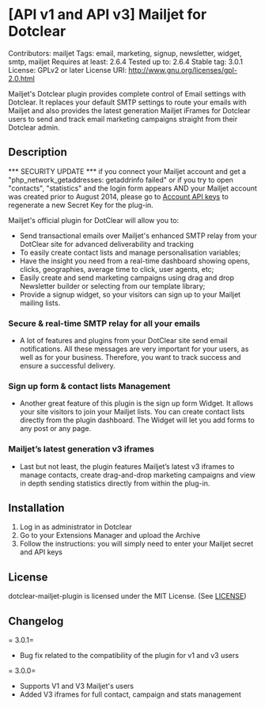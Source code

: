 # [API v1 and API v3] Mailjet for Dotclear

Contributors: mailjet
Tags: email, marketing, signup, newsletter, widget, smtp, mailjet
Requires at least: 2.6.4
Tested up to: 2.6.4
Stable tag: 3.0.1
License: GPLv2 or later
License URI: http://www.gnu.org/licenses/gpl-2.0.html

Mailjet's Dotclear plugin provides complete control of Email settings with Dotclear. It replaces your default SMTP settings to route your emails with Mailjet and also provides the latest generation Mailjet iFrames for Dotclear users to send and track email marketing campaigns straight from their Dotclear admin.


## Description

*** SECURITY UPDATE *** if you connect your Mailjet account and get a "php_network_getaddresses: getaddrinfo failed" or if you try to open "contacts", "statistics" and the login form appears AND your Mailjet account was created prior to August 2014, please go to [Account API keys](https://www.mailjet.com/account/api_keys) to regenerate a new Secret Key for the plug-in.

Mailjet's official plugin for DotClear will allow you to:

* Send transactional emails over Mailjet's enhanced SMTP relay from your DotClear site for advanced deliverability and tracking
* To easily create contact lists and manage personalisation variables;
* Have the insight you need from a real-time dashboard showing opens, clicks, geographies, average time to click, user agents, etc;
* Easily create and send marketing campaigns using drag and drop Newsletter builder or selecting from our template library;
* Provide a signup widget, so your visitors can sign up to your Mailjet mailing lists.

### Secure & real-time SMTP relay for all your emails
- A lot of features and plugins from your DotClear site send email notifications. All these messages are very important for your users, as well as for your business. Therefore, you want to track success and ensure a successful delivery.

### Sign up form & contact lists Management
-  Another great feature of this plugin is the sign up form Widget. It allows your site visitors to join your Mailjet lists. You can create contact lists directly from the plugin dashboard. The Widget will let you add forms to any post or any page.

### Mailjet’s latest generation v3 iframes
-  Last but not least, the plugin features Mailjet’s latest v3 iframes to manage contacts, create drag-and-drop marketing campaigns and view in depth sending statistics directly from within the plug-in.


## Installation

1. Log in as administrator in Dotclear
2. Go to your Extensions Manager and upload the Archive
3. Follow the instructions: you will simply need to enter your Mailjet secret and API keys


## License

dotclear-mailjet-plugin is licensed under the MIT License. (See [LICENSE](LICENSE.md))


## Changelog

= 3.0.1=
* Bug fix related to the compatibility of the plugin for v1 and v3 users

= 3.0.0=
* Supports V1 and V3 Mailjet's users
* Added V3 iframes for full contact, campaign and stats management
